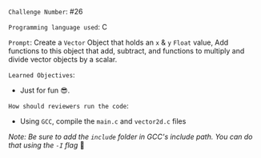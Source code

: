 `Challenge Number`: #26

`Programming language used`: C

`Prompt`: Create a `Vector` Object that holds an `x` & `y` `Float` value, Add functions to this object that add, subtract, and functions to multiply and divide vector objects by a scalar.

`Learned Objectives`:
- Just for fun 😎.

`How should reviewers run the code`:

- Using `GCC`, compile the `main.c` and `vector2d.c` files

*Note: Be sure to add the `include` folder in GCC's include path. You can do that using the `-I` flag* 🤠
